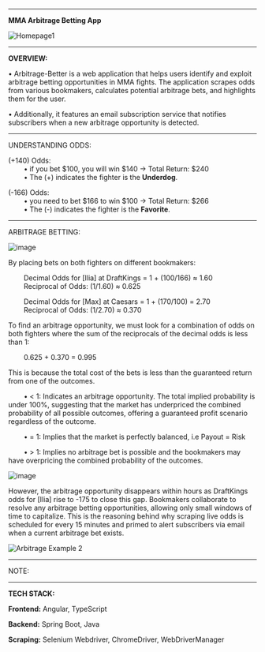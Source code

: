 ________________________________________________________________________________________________________________

**MMA Arbitrage Betting App**

![Homepage1](https://github.com/user-attachments/assets/09e9595e-9688-4e34-8965-edc380edf3ef)

________________________________________________________________________________________________________________

**OVERVIEW:**

• Arbitrage-Better is a web application that helps users identify and exploit arbitrage betting opportunities in MMA fights. The application scrapes odds from various bookmakers, calculates potential arbitrage bets, and highlights them for the user. 

• Additionally, it features an email subscription service that notifies subscribers when a new arbitrage opportunity is detected.



________________________________________________________________________________________________________________
UNDERSTANDING ODDS:

(+140) Odds: <br>
&nbsp; &nbsp; &nbsp; &nbsp; • if you bet $100, you will win $140 -> Total Return: $240 <br>
&nbsp; &nbsp; &nbsp; &nbsp; • The (+) indicates the fighter is the **Underdog**.

(-166) Odds: <br>
&nbsp; &nbsp; &nbsp; &nbsp; • you need to bet $166 to win $100 -> Total Return: $266 <br>
&nbsp; &nbsp; &nbsp; &nbsp; • The (-) indicates the fighter is the **Favorite**.

________________________________________________________________________________________________________________
ARBITRAGE BETTING:

![image](https://github.com/user-attachments/assets/265fc27e-8e24-41cf-8821-596a05d621bb)

By placing bets on both fighters on different bookmakers:

&nbsp; &nbsp; &nbsp; &nbsp; Decimal Odds for [Ilia] at DraftKings = 1 + (100/166) ≈ 1.60 <br>
&nbsp; &nbsp; &nbsp; &nbsp; Reciprocal of Odds: (1/1.60) ≈ 0.625

&nbsp; &nbsp; &nbsp; &nbsp; Decimal Odds for [Max] at Caesars = 1 + (170/100) = 2.70 <br>
&nbsp; &nbsp; &nbsp; &nbsp; Reciprocal of Odds: (1/2.70) ≈ 0.370

To find an arbitrage opportunity, we must look for a combination of odds on both fighters where the sum of the reciprocals of the decimal odds is less than 1:

&nbsp; &nbsp; &nbsp; &nbsp; 0.625 + 0.370 = 0.995 

This is because the total cost of the bets is less than the guaranteed return from one of the outcomes.

&nbsp; &nbsp; &nbsp; &nbsp; • < 1: Indicates an arbitrage opportunity. The total implied probability is under 100%, suggesting that the market has underpriced the combined probability of all possible outcomes, offering a guaranteed profit scenario regardless of the outcome. 

&nbsp; &nbsp; &nbsp; &nbsp; • = 1: Implies that the market is perfectly balanced, i.e Payout = Risk

&nbsp; &nbsp; &nbsp; &nbsp; • > 1: Implies no arbitrage bet is possible and the bookmakers may have overpricing the combined probability of the outcomes.

![image](https://github.com/user-attachments/assets/097323ba-698e-49b7-b97c-2e5612299842)

However, the arbitrage opportunity disappears within hours as DraftKings odds for [Ilia] rise to -175 to close this gap. Bookmakers collaborate to resolve any arbitrage betting opportunities, allowing only small windows of time to capitalize. This is the reasoning behind why scraping live odds is scheduled for every 15 minutes and primed to alert subscribers via email when a current arbitrage bet exists.  

![Arbitrage Example 2](https://github.com/user-attachments/assets/e5ec43fc-3866-47a9-a2e0-faa94cbb624f)




________________________________________________________________________________________________________________
NOTE: 

________________________________________________________________________________________________________________
**TECH STACK:**

**Frontend:** Angular, TypeScript

**Backend:** Spring Boot, Java

**Scraping:** Selenium Webdriver, ChromeDriver, WebDriverManager

